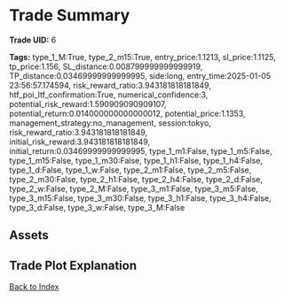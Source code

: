 # Trade Summary

**Trade UID:** 6 

**Tags:** type_1_M:True, type_2_m15:True, entry_price:1.1213, sl_price:1.1125, tp_price:1.156, SL_distance:0.008799999999999919, TP_distance:0.03469999999999995, side:long, entry_time:2025-01-05 23:56:57.174594, risk_reward_ratio:3.943181818181849, htf_poi_ltf_confirmation:True, numerical_confidence:3, potential_risk_reward:1.590909090909107, potential_return:0.014000000000000012, potential_price:1.1353, management_strategy:no_management, session:tokyo, risk_reward_ratio:3.943181818181849, initial_risk_reward:3.943181818181849, initial_return:0.03469999999999995, type_1_m1:False, type_1_m5:False, type_1_m15:False, type_1_m30:False, type_1_h1:False, type_1_h4:False, type_1_d:False, type_1_w:False, type_2_m1:False, type_2_m5:False, type_2_m30:False, type_2_h1:False, type_2_h4:False, type_2_d:False, type_2_w:False, type_2_M:False, type_3_m1:False, type_3_m5:False, type_3_m15:False, type_3_m30:False, type_3_h1:False, type_3_h4:False, type_3_d:False, type_3_w:False, type_3_M:False

## Assets

## Trade Plot Explanation


[Back to Index](index.md)
